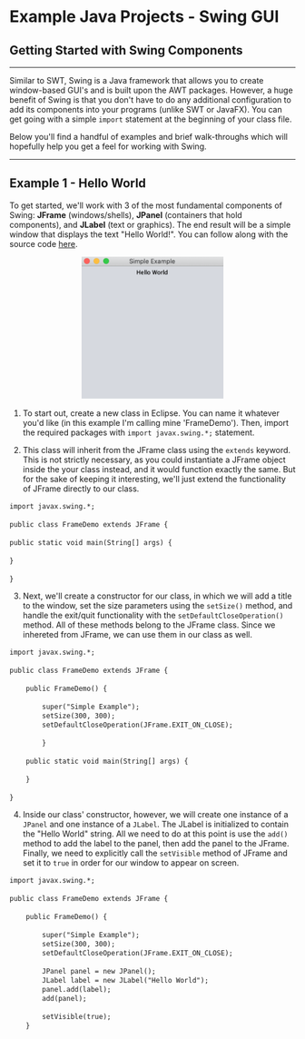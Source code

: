# Example Java Projects - Swing GUI

## Getting Started with Swing Components

---

Similar to SWT, Swing is a Java framework that allows you to create window-based GUI's and is built upon the AWT packages.  However, a huge benefit of Swing is that you don't have to do any additional configuration to add its components into your programs (unlike SWT or JavaFX). You can get going with a simple `import` statement at the beginning of your class file.  

Below you'll find a handful of examples and brief walk-throughs which will hopefully help you get a feel for working with Swing.  

---

## Example 1 - Hello World

To get started, we'll work with 3 of the most fundamental components of Swing: **JFrame** (windows/shells), **JPanel** (containers that hold components), and **JLabel** (text or graphics).  The end result will be a simple window that displays the text "Hello World!".  You can follow along with the source code [here](https://github.com/robbgatica/comp170-swing/blob/master/src/swing/comp170/FrameDemo.java).  

<p align="center">
<img src="images/frame.png" alt="frame-demo" width="250" height="250" />
  </p>

1.  To start out, create a new class in Eclipse. You can name it whatever you'd like (in this example I'm calling mine 'FrameDemo').  Then, import the required packages with `import javax.swing.*;` statement.   

2.  This class will inherit from the JFrame class using the `extends` keyword.  This is not strictly necessary, as you could instantiate a JFrame object inside the your class instead, and it would function exactly the same.  But for the sake of keeping it interesting, we'll just extend the functionality of JFrame directly to our class.

```
import javax.swing.*;

public class FrameDemo extends JFrame {

public static void main(String[] args) {

}

}
```

3.  Next, we'll create a constructor for our class, in which we will add a title to the window, set the size parameters using  the `setSize()` method, and handle the exit/quit functionality with the `setDefaultCloseOperation()` method.  All of these methods belong to the JFrame class.  Since we inhereted from JFrame, we can use them in our class as well.  

```
import javax.swing.*;

public class FrameDemo extends JFrame {

	public FrameDemo() {
		
		super("Simple Example");
		setSize(300, 300);
		setDefaultCloseOperation(JFrame.EXIT_ON_CLOSE);
		
		}

	public static void main(String[] args) {

	}

}
```

4.  Inside our class' constructor, however, we will create one instance of a `JPanel` and one instance of a `JLabel`.  The JLabel is initialized to contain the "Hello World" string. All we need to do at this point is use the `add()` method to add the label to the panel, then add the panel to the JFrame.  Finally, we need to explicitly call the `setVisible` method of JFrame and set it to `true` in order for our window to appear on screen.

```
import javax.swing.*;

public class FrameDemo extends JFrame {

	public FrameDemo() {
		
		super("Simple Example");
		setSize(300, 300);
		setDefaultCloseOperation(JFrame.EXIT_ON_CLOSE);
		
		JPanel panel = new JPanel();
		JLabel label = new JLabel("Hello World");
		panel.add(label);
		add(panel);
		
		setVisible(true);
	}
```





